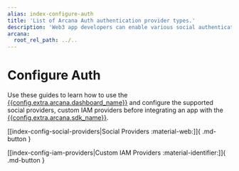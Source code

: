 ```yaml
---
alias: index-configure-auth
title: 'List of Arcana Auth authentication provider types.'
description: 'Web3 app developers can enable various social authentication providers or custom IAM providers to onboard users in the app. Click to find a complete list of social and custom IAM providers that are supported by the Arcana Auth.'
arcana:
  root_rel_path: ../..
---
```


# Configure Auth

Use these guides to learn how to use the [{{config.extra.arcana.dashboard_name}}]({{page.meta.arcana.root_rel_path}}/concepts/dashboard.md) and configure the supported social providers, custom IAM providers before integrating an app with the [{{config.extra.arcana.sdk_name}}]({{page.meta.arcana.root_rel_path}}/concepts/authsdk.md).

[[index-config-social-providers|Social Providers :material-web:]]{ .md-button }

[[index-config-iam-providers|Custom IAM Providers :material-identifier:]]{ .md-button }
